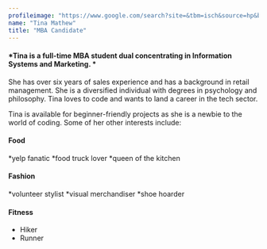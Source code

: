 ```yaml
---
profileimage: "https://www.google.com/search?site=&tbm=isch&source=hp&biw=1366&bih=667&q=food+fashion+fitness&oq=food+fashion+fitness&gs_l=img.3...1686.4525.0.4766.20.8.0.12.12.0.67.398.8.8.0....0...1ac.1.64.img..0.14.413...0.ysJcu5Z7tKA#imgrc=eJRdwJvrLc6ScM%3A"
name: "Tina Mathew"
title: "MBA Candidate"
---
```


#### *Tina is a full-time MBA student dual concentrating in Information Systems and Marketing. *

She has over six years of sales experience and has a background in retail management. She is a diversified individual with degrees in psychology and philosophy. Tina loves to code and wants to land a career in the tech sector. 

Tina is available for beginner-friendly projects as she is a newbie to the world of coding. Some of her other interests include:

#### Food
*yelp fanatic
*food truck lover
*queen of the kitchen

#### Fashion
*volunteer stylist
*visual merchandiser
*shoe hoarder

#### Fitness
* Hiker
* Runner
